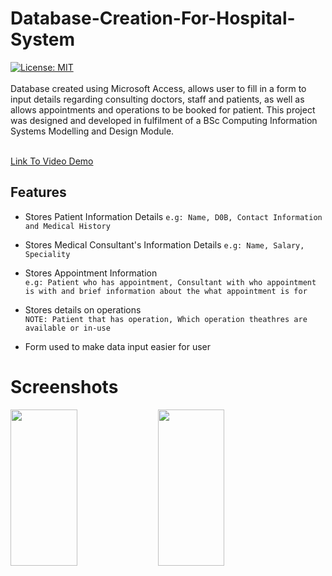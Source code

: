# Database-Creation-For-Hospital-System
[![License: MIT](https://img.shields.io/badge/License-MIT-yellow.svg)](https://opensource.org/licenses/MIT)
<br><br>
Database created using Microsoft Access, allows user to fill in a form to input details regarding consulting doctors, staff and patients, as well as allows appointments and operations to be booked for patient. This project was designed and developed in fulfilment of a BSc Computing Information Systems Modelling and Design Module. <br><br>

[Link To Video Demo](https://drive.google.com/file/d/1KwPdFloOktzbK9ihCv0KJwB9fNEFrojp/view?usp=sharing)

## Features
- Stores Patient Information Details 
`e.g: Name, D0B, Contact Information and Medical History`<br>

- Stores Medical Consultant's Information Details
`e.g: Name, Salary, Speciality`
- Stores Appointment Information<br>
`e.g: Patient who has appointment, Consultant with who appointment is with and brief information about the what appointment is for`
- Stores details on operations <br>
`NOTE: Patient that has operation, Which operation theathres are available or in-use`
- Form used to make data input easier for user

# Screenshots
<p align="left">
<img src="https://user-images.githubusercontent.com/91830271/135821003-3e7599af-bad0-4459-9a5c-33e9112b0ca4.jpg" width="46%" height ="250">
<img src="https://user-images.githubusercontent.com/91830271/135821005-39e5de2f-86b6-4eab-a466-5b99e03fac39.jpg" width="46%" height ="250">
</p>
